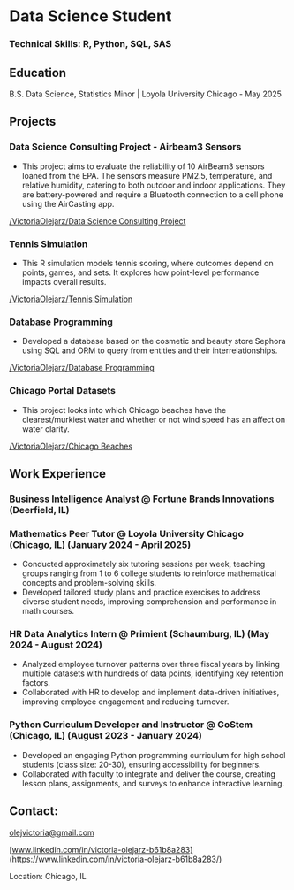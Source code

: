 # Data Science Student


### Technical Skills: R, Python, SQL, SAS


## Education
B.S. Data Science, Statistics Minor | Loyola University Chicago - May 2025

## Projects

### Data Science Consulting Project - Airbeam3 Sensors
- This project aims to evaluate the reliability of 10 AirBeam3 sensors loaned from the EPA. The sensors measure PM2.5, temperature, and relative humidity, catering to both outdoor and indoor applications. They are battery-powered and require a Bluetooth connection to a cell phone using the AirCasting app.

[/VictoriaOlejarz/Data Science Consulting Project](https://github.com/VictoriaOlejarz/Data-science-consulting)


### Tennis Simulation
- This R simulation models tennis scoring, where outcomes depend on points, games, and sets. It explores how point-level performance impacts overall results.

[/VictoriaOlejarz/Tennis Simulation](https://github.com/VictoriaOlejarz/Tennis)


### Database Programming
- Developed a database based on the cosmetic and beauty store Sephora using SQL and ORM to query from entities and their interrelationships.

[/VictoriaOlejarz/Database Programming](https://github.com/VictoriaOlejarz/Database-Programming)

### Chicago Portal Datasets
- This project looks into which Chicago beaches have the clearest/murkiest water and whether or not wind speed has an affect on water clarity.

[/VictoriaOlejarz/Chicago Beaches](https://github.com/VictoriaOlejarz/Chicago-Beaches)


## Work Experience

### Business Intelligence Analyst @ Fortune Brands Innovations (Deerfield, IL)

### Mathematics Peer Tutor @ Loyola University Chicago (Chicago, IL) (January 2024 - April 2025)
- Conducted approximately six tutoring sessions per week, teaching groups ranging from 1 to 6 college
students to reinforce mathematical concepts and problem-solving skills.
- Developed tailored study plans and practice exercises to address diverse student needs, improving
comprehension and performance in math courses.

### HR Data Analytics Intern @ Primient (Schaumburg, IL) (May 2024 - August 2024)
- Analyzed employee turnover patterns over three fiscal years by linking multiple datasets with hundreds of
data points, identifying key retention factors.
- Collaborated with HR to develop and implement data-driven initiatives, improving employee engagement
and reducing turnover.


### Python Curriculum Developer and Instructor @ GoStem (Chicago, IL) (August 2023 - January 2024)
- Developed an engaging Python programming curriculum for high school students (class size: 20-30),
ensuring accessibility for beginners.
- Collaborated with faculty to integrate and deliver the course, creating lesson plans, assignments, and
surveys to enhance interactive learning.



## Contact: 

olejvictoria@gmail.com

[www.linkedin.com/in/victoria-olejarz-b61b8a283](https://www.linkedin.com/in/victoria-olejarz-b61b8a283/)

 Location: Chicago, IL
